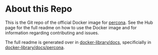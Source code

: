 # About this Repo

This is the Git repo of the official Docker image for [percona](https://registry.hub.docker.com/_/percona/). See the
Hub page for the full readme on how to use the Docker image and for information
regarding contributing and issues.

The full readme is generated over in [docker-library/docs](https://github.com/docker-library/docs),
specificially in [docker-library/docs/percona](https://github.com/docker-library/docs/tree/master/percona).
